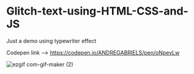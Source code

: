 # Glitch-text-using-HTML-CSS-and-JS
Just a demo using typewriter effect
  
 Codepen link --> https://codepen.io/ANDREGABRIELS/pen/oNpevLw
 
![ezgif com-gif-maker (2)](https://user-images.githubusercontent.com/60861872/160738703-386e4ef3-96e4-4791-a92f-3d807878cb73.gif)
